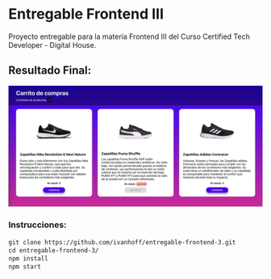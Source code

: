 # Entregable Frontend III

Proyecto entregable para la matería Frontend III del Curso Certified Tech Developer - Digital House.

## Resultado Final:

![Resultado Final](resultado.png)

### Instrucciones:
```
git clone https://github.com/ivanhoff/entregable-frontend-3.git
cd entregable-frontend-3/
npm install
npm start
```